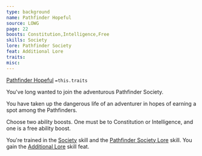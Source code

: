 ```yaml
---
type: background
name: Pathfinder Hopeful 
source: LOWG
page: 22
boosts: Constitution,Intelligence,Free
skills: Society
lore: Pathfinder Society
feat: Additional Lore
traits: 
misc: 
---
```


[Pathfinder Hopeful](###%20Pathfinder%20Hopeful)
`=this.traits`


You've long wanted to join the adventurous Pathfinder Society.

You have taken up the dangerous life of an adventurer in hopes of earning a spot among the Pathfinders.

Choose two ability boosts. One must be to Constitution or Intelligence, and one is a free ability boost.

You're trained in the [Society](../../../../../20-Wyrmspire/14-Dragonling-Zettel/Society.md) skill and the [Pathfinder Society Lore](Pathfinder%20Society%20Lore) skill. You gain the [Additional Lore](Additional%20Lore) skill feat.

